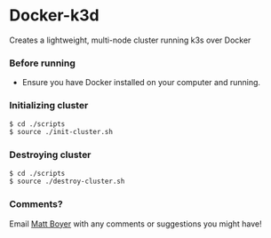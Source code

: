 # Docker-k3d

Creates a lightweight, multi-node cluster running k3s over Docker

### Before running
- Ensure you have Docker installed on your computer and running.

### Initializing cluster
``` bash
$ cd ./scripts
$ source ./init-cluster.sh
```

### Destroying cluster
``` bash
$ cd ./scripts
$ source ./destroy-cluster.sh
```

### Comments?
Email [Matt Boyer](mboyer87@gmail.com) with any comments or suggestions you might have!
